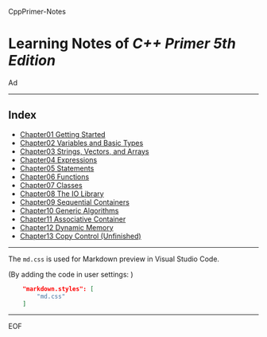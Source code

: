 CppPrimer-Notes

Learning Notes of *C++ Primer 5th Edition*
================================================================================

Ad

--------------------------------------------------------------------------------

Index
--------------------------------------------------------------------------------

 - [Chapter01 Getting Started](https://github.com/Ad147/CppPrimer-Learning/blob/master/CppPrimer-Notes/CppPrimerCh01.md)
 - [Chapter02 Variables and Basic Types](https://github.com/Ad147/CppPrimer-Learning/blob/master/CppPrimer-Notes/CppPrimerCh02.md)
 - [Chapter03 Strings, Vectors, and Arrays](https://github.com/Ad147/CppPrimer-Learning/blob/master/CppPrimer-Notes/CppPrimerCh03.md)
 - [Chapter04 Expressions](https://github.com/Ad147/CppPrimer-Learning/blob/master/CppPrimer-Notes/CppPrimerCh04.md)
 - [Chapter05 Statements](https://github.com/Ad147/CppPrimer-Learning/blob/master/CppPrimer-Notes/CppPrimerCh05.md)
 - [Chapter06 Functions](https://github.com/Ad147/CppPrimer-Learning/blob/master/CppPrimer-Notes/CppPrimerCh06.md)
 - [Chapter07 Classes](https://github.com/Ad147/CppPrimer-Learning/blob/master/CppPrimer-Notes/CppPrimerCh07.md)
 - [Chapter08 The IO Library](https://github.com/Ad147/CppPrimer-Learning/blob/master/CppPrimer-Notes/CppPrimerCh08.md)
 - [Chapter09 Sequential Containers](https://github.com/Ad147/CppPrimer-Learning/blob/master/CppPrimer-Notes/CppPrimerCh09.md)
 - [Chapter10 Generic Algorithms](https://github.com/Ad147/CppPrimer-Learning/blob/master/CppPrimer-Notes/CppPrimerCh10.md)
 - [Chapter11 Associative Container](https://github.com/Ad147/CppPrimer-Learning/blob/master/CppPrimer-Notes/CppPrimerCh11.md)
 - [Chapter12 Dynamic Memory](https://github.com/Ad147/CppPrimer-Learning/blob/master/CppPrimer-Notes/CppPrimerCh12.md)
 - [Chapter13 Copy Control (Unfinished)](https://github.com/Ad147/CppPrimer-Learning/blob/master/CppPrimer-Notes/CppPrimerCh13.md)

--------------------------------------------------------------------------------

The `md.css` is used for Markdown preview in Visual Studio Code.

(By adding the code in user settings: )

```json
    "markdown.styles": [
        "md.css"
    ]
```

--------------------------------------------------------------------------------

EOF
